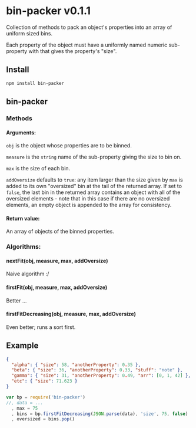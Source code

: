 # bin-packer v0.1.1

Collection of methods to pack an object's properties into an array of uniform sized bins.

Each property of the object must have a uniformly named numeric sub-property with that gives the property's "size".

## Install

```bash
npm install bin-packer
```

## bin-packer

### Methods

#### Arguments:
`obj` is the object whose properties are to be binned.

`measure` is the `string` name of the sub-property giving the size to bin on.

`max` is the size of each bin.

`addOversize` defaults to `true`: any item larger than the size given by `max` is added to its own "oversized" bin at the tail of the returned array. If set to `false`, the last bin in the returned array contains an object with all of the oversized elements - note that in this case if there are no oversized elements, an empty object is appended to the array for consistency.

#### Return value:
An array of objects of the binned properties.

### Algorithms:

#### nextFit(obj, measure, max, addOversize)

Naive algorithm :/

#### firstFit(obj, measure, max, addOversize)

Better ...

#### firstFitDecreasing(obj, measure, max, addOversize)

Even better; runs a sort first.


## Example

```json
{
  "alpha": { "size": 58, "anotherProperty": 0.35 },
  "beta": { "size": 36, "anotherProperty": 0.33, "stuff": "note" },
  "gamma": { "size": 31, "anotherProperty": 0.49, "arr": [0, 1, 42] },
  "etc": { "size": 71.623 }
}
```

```js
var bp = require('bin-packer')
//, data = ...
  , max = 75
  , bins = bp.firstFitDecreasing(JSON.parse(data), 'size', 75, false)
  , oversized = bins.pop()
```